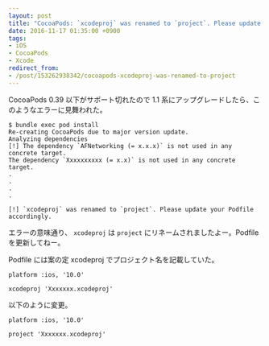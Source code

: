 ```yaml
---
layout: post
title: "CocoaPods: `xcodeproj` was renamed to `project`. Please update your Podfile accordingly."
date: 2016-11-17 01:35:00 +0900
tags:
- iOS
- CocoaPods
- Xcode
redirect_from: 
- /post/153262938342/cocoapods-xcodeproj-was-renamed-to-project
---
```



CocoaPods 0.39 以下がサポート切れたので 1.1 系にアップグレードしたら、このようなエラーに見舞われた。

    $ bundle exec pod install
    Re-creating CocoaPods due to major version update.
    Analyzing dependencies
    [!] The dependency `AFNetworking (= x.x.x)` is not used in any concrete target.
    The dependency `Xxxxxxxxxx (= x.x)` is not used in any concrete target.
    .
    .
    .
    .
    
    [!] `xcodeproj` was renamed to `project`. Please update your Podfile accordingly.


エラーの意味通り、 `xcodeproj` は `project` にリネームされましたよー。Podfile を更新してねー。


Podfile には案の定 xcodeproj でプロジェクト名を記載していた。


    platform :ios, '10.0'
    
    xcodeproj 'Xxxxxxx.xcodeproj'

以下のように変更。

    platform :ios, '10.0'
    
    project 'Xxxxxxx.xcodeproj'
